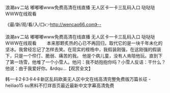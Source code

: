 浪潮a∨二站
嘟嘟嘟www免费高清在线直播
无人区卡一卡三乱码入口
哒哒哒WWW在线观看


《最/新/观/看/入/口👉http://wencao66.com》--

浪潮a∨二站
嘟嘟嘟www免费高清在线直播
无人区卡一卡三乱码入口
哒哒哒WWW在线观看
　　本来那颗炙热的心已不再回归，取代它的是一块千年未化的坚冰。我曾经忘记了怎样去笑。在现实的桎梏中，我假装刚强，在这刚强的假装下，只是一个伶仃、脆弱、痛苦的我。
他是个病儿童，没有人肯陪他玩。直到下了第一场雪，他堆了一个小雪人。他问：我不妨抱抱你吗？小雪人反诘：干什么？他说：由于我爱好你。&rdqu...【观赏全文】





韩一卡2卡3卡4卡新区乱码欧美无人区中文在线高清完整免费版万篇长征 - heiliao15 su黑料不打烊首页最近最新中文字幕高清免费
